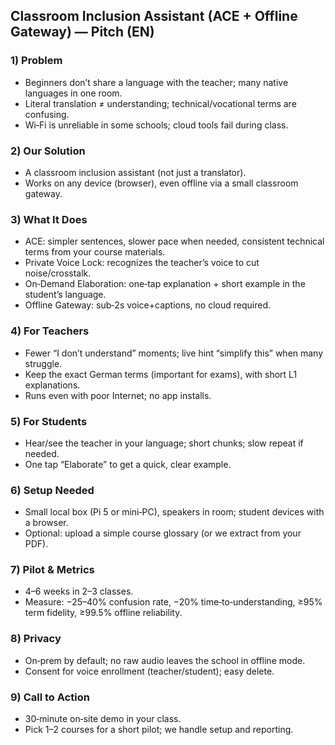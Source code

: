 ## Classroom Inclusion Assistant (ACE + Offline Gateway) — Pitch (EN)

### 1) Problem
- Beginners don’t share a language with the teacher; many native languages in one room.
- Literal translation ≠ understanding; technical/vocational terms are confusing.
- Wi‑Fi is unreliable in some schools; cloud tools fail during class.

### 2) Our Solution
- A classroom inclusion assistant (not just a translator).
- Works on any device (browser), even offline via a small classroom gateway.

### 3) What It Does
- ACE: simpler sentences, slower pace when needed, consistent technical terms from your course materials.
- Private Voice Lock: recognizes the teacher’s voice to cut noise/crosstalk.
- On‑Demand Elaboration: one‑tap explanation + short example in the student’s language.
- Offline Gateway: sub‑2s voice+captions, no cloud required.

### 4) For Teachers
- Fewer “I don’t understand” moments; live hint “simplify this” when many struggle.
- Keep the exact German terms (important for exams), with short L1 explanations.
- Runs even with poor Internet; no app installs.

### 5) For Students
- Hear/see the teacher in your language; short chunks; slow repeat if needed.
- One tap “Elaborate” to get a quick, clear example.

### 6) Setup Needed
- Small local box (Pi 5 or mini‑PC), speakers in room; student devices with a browser.
- Optional: upload a simple course glossary (or we extract from your PDF).

### 7) Pilot & Metrics
- 4–6 weeks in 2–3 classes.
- Measure: −25–40% confusion rate, −20% time‑to‑understanding,
  ≥95% term fidelity, ≥99.5% offline reliability.

### 8) Privacy
- On‑prem by default; no raw audio leaves the school in offline mode.
- Consent for voice enrollment (teacher/student); easy delete.

### 9) Call to Action
- 30‑minute on‑site demo in your class.
- Pick 1–2 courses for a short pilot; we handle setup and reporting.
